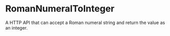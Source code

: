 # RomanNumeralToInteger
A HTTP API that can accept a Roman numeral string and return the value as an integer.
